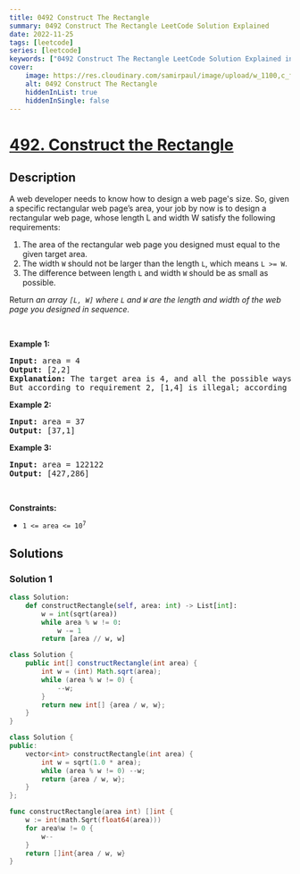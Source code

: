 ```yaml
---
title: 0492 Construct The Rectangle
summary: 0492 Construct The Rectangle LeetCode Solution Explained
date: 2022-11-25
tags: [leetcode]
series: [leetcode]
keywords: ["0492 Construct The Rectangle LeetCode Solution Explained in all languages", "0492 Construct The Rectangle", "LeetCode", "leetcode solution in Python3 C++ Java Go PHP Ruby Swift TypeScript Rust C# JavaScript C", "GeeksforGeeks", "InterviewBit", "Coding Ninjas", "HackerRank", "HackerEarth", "CodeChef", "TopCoder", "AlgoExpert", "freeCodeCamp", "Codeforces", "GitHub", "AtCoder", "Samir Paul"]
cover:
    image: https://res.cloudinary.com/samirpaul/image/upload/w_1100,c_fit,co_rgb:FFFFFF,l_text:Arial_75_bold:0492 Construct The Rectangle - Solution Explained/problem-solving.webp
    alt: 0492 Construct The Rectangle
    hiddenInList: true
    hiddenInSingle: false
---
```



# [492. Construct the Rectangle](https://leetcode.com/problems/construct-the-rectangle)


## Description

<p>A web developer needs to know how to design a web page&#39;s size. So, given a specific rectangular web page&rsquo;s area, your job by now is to design a rectangular web page, whose length L and width W satisfy the following requirements:</p>

<ol>
	<li>The area of the rectangular web page you designed must equal to the given target area.</li>
	<li>The width <code>W</code> should not be larger than the length <code>L</code>, which means <code>L &gt;= W</code>.</li>
	<li>The difference between length <code>L</code> and width <code>W</code> should be as small as possible.</li>
</ol>

<p>Return <em>an array <code>[L, W]</code> where <code>L</code> and <code>W</code> are the length and width of the&nbsp;web page you designed in sequence.</em></p>

<p>&nbsp;</p>
<p><strong class="example">Example 1:</strong></p>

<pre>
<strong>Input:</strong> area = 4
<strong>Output:</strong> [2,2]
<strong>Explanation:</strong> The target area is 4, and all the possible ways to construct it are [1,4], [2,2], [4,1]. 
But according to requirement 2, [1,4] is illegal; according to requirement 3,  [4,1] is not optimal compared to [2,2]. So the length L is 2, and the width W is 2.
</pre>

<p><strong class="example">Example 2:</strong></p>

<pre>
<strong>Input:</strong> area = 37
<strong>Output:</strong> [37,1]
</pre>

<p><strong class="example">Example 3:</strong></p>

<pre>
<strong>Input:</strong> area = 122122
<strong>Output:</strong> [427,286]
</pre>

<p>&nbsp;</p>
<p><strong>Constraints:</strong></p>

<ul>
	<li><code>1 &lt;= area &lt;= 10<sup>7</sup></code></li>
</ul>

## Solutions

### Solution 1

<!-- tabs:start -->

```python
class Solution:
    def constructRectangle(self, area: int) -> List[int]:
        w = int(sqrt(area))
        while area % w != 0:
            w -= 1
        return [area // w, w]
```

```java
class Solution {
    public int[] constructRectangle(int area) {
        int w = (int) Math.sqrt(area);
        while (area % w != 0) {
            --w;
        }
        return new int[] {area / w, w};
    }
}
```

```cpp
class Solution {
public:
    vector<int> constructRectangle(int area) {
        int w = sqrt(1.0 * area);
        while (area % w != 0) --w;
        return {area / w, w};
    }
};
```

```go
func constructRectangle(area int) []int {
	w := int(math.Sqrt(float64(area)))
	for area%w != 0 {
		w--
	}
	return []int{area / w, w}
}
```

<!-- tabs:end -->

<!-- end -->
